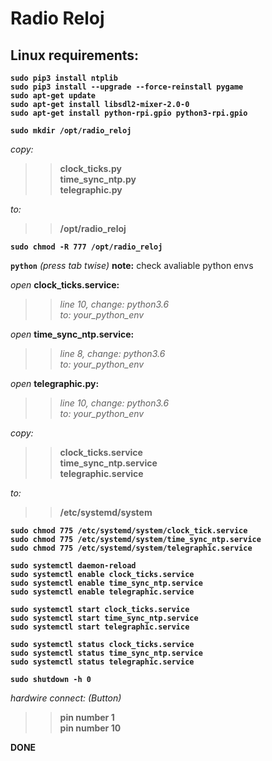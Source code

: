 # Radio Reloj

## Linux requirements:
**`sudo pip3 install ntplib`**<br>
**`sudo pip3 install --upgrade --force-reinstall pygame`**<br>
**`sudo apt-get update`**<br>
**`sudo apt-get install libsdl2-mixer-2.0-0`**<br>
**`sudo apt-get install python-rpi.gpio python3-rpi.gpio`**

**`sudo mkdir /opt/radio_reloj`**

*copy:*
  >>**clock_ticks.py**<br>
  >>**time_sync_ntp.py**<br>
  >>**telegraphic.py**

*to:* 
  >>**/opt/radio_reloj**

**`sudo chmod -R 777 /opt/radio_reloj`**

**`python`** *(press tab twise)* **note:** check avaliable python envs 

*open* **clock_ticks.service:**
  >>*line 10, change: python3.6*<br> 
  >>*to: your_python_env*

*open* **time_sync_ntp.service:**
  >>*line 8, change: python3.6*<br>
  >>*to: your_python_env*

*open* **telegraphic.py:**
  >>*line 10, change: python3.6*<br>
  >>*to: your_python_env*

*copy:*
  >>**clock_ticks.service**<br>
  >>**time_sync_ntp.service**<br>
  >>**telegraphic.service**

*to:*
  >>**/etc/systemd/system**

**`sudo chmod 775 /etc/systemd/system/clock_tick.service`**<br>
**`sudo chmod 775 /etc/systemd/system/time_sync_ntp.service`**<br>
**`sudo chmod 775 /etc/systemd/system/telegraphic.service`**

**`sudo systemctl daemon-reload`**<br>
**`sudo systemctl enable clock_ticks.service`**<br>
**`sudo systemctl enable time_sync_ntp.service`**<br>
**`sudo systemctl enable telegraphic.service`**

**`sudo systemctl start clock_ticks.service`**<br>
**`sudo systemctl start time_sync_ntp.service`**<br>
**`sudo systemctl start telegraphic.service`**

**`sudo systemctl status clock_ticks.service`**<br>
**`sudo systemctl status time_sync_ntp.service`**<br>
**`sudo systemctl status telegraphic.service`**

**`sudo shutdown -h 0`**

*hardwire connect: (Button)*
  >>**pin number 1**<br>
  >>**pin number 10**

**DONE**

  
